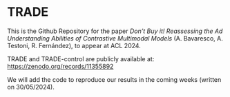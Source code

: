 # TRADE
 
This is the Github Repository for the paper _Don’t Buy it! Reassessing the Ad Understanding Abilities
of Contrastive Multimodal Models_ (A. Bavaresco, A. Testoni, R. Fernández), to appear at ACL 2024.

TRADE and TRADE-control are publicly available at: https://zenodo.org/records/11355892

We will add the code to reproduce our results in the coming weeks (written on 30/05/2024). 
